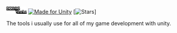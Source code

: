 ![Bigas-Tools](res/logo.png)
[![Made for Unity](https://img.shields.io/badge/Made%20with-Unity-57b9d3.svg?style=plastic&logo=unity)](https://unity3d.com)
[![Stars](https://img.shields.io/github/stars/bigasdev/Bigas-Tools.svg?style=plastic)]

The tools i usually use for all of my game development with unity.
